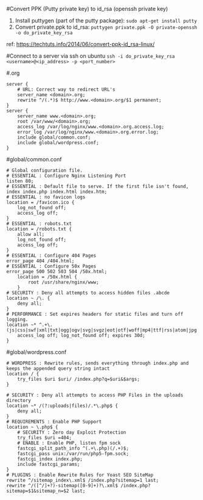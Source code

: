 #Convert PPK (Putty private key) to id_rsa (openssh private key)
1. Install puttygen (part of the putty package):
    `sudo apt-get install putty`
2. Convert private.ppk to id_rsa:
	`puttygen private.ppk -O private-openssh -o do_private_key_rsa`

ref: https://techtuts.info/2014/06/convert-ppk-id_rsa-linux/

#Connect to a server via ssh on ubuntu
	`ssh -i do_private_key_rsa <username>@<ip_address> -p <port_number>`



#<domain>.org
```
server {
    # URL: Correct way to redirect URL's
    server_name <domain>.org;
    rewrite ^/(.*)$ http://www.<domain>.org/$1 permanent;
}
server {
    server_name www.<domain>.org;
    root /var/www/<domain>.org;
    access_log /var/log/nginx/www.<domain>.org.access.log;
    error_log /var/log/nginx/www.<domain>.org.error.log;
    include global/common.conf;
    include global/wordpress.conf;
}
```

#global/common.conf

```
# Global configuration file.
# ESSENTIAL : Configure Nginx Listening Port
listen 80;
# ESSENTIAL : Default file to serve. If the first file isn't found,
index index.php index.html index.htm;
# ESSENTIAL : no favicon logs
location = /favicon.ico {
    log_not_found off;
    access_log off;
}
# ESSENTIAL : robots.txt
location = /robots.txt {
    allow all;
    log_not_found off;
    access_log off;
}
# ESSENTIAL : Configure 404 Pages
error_page 404 /404.html;
# ESSENTIAL : Configure 50x Pages
error_page 500 502 503 504 /50x.html;
    location = /50x.html {
        root /usr/share/nginx/www;
    }
# SECURITY : Deny all attempts to access hidden files .abcde
location ~ /\. {
    deny all;
}
# PERFORMANCE : Set expires headers for static files and turn off logging.
location ~* ^.+\.(js|css|swf|xml|txt|ogg|ogv|svg|svgz|eot|otf|woff|mp4|ttf|rss|atom|jpg|jpeg|gif|png|ico|zip|tgz|gz|rar|bz2|doc|xls|exe|ppt|tar|mid|m$
    access_log off; log_not_found off; expires 30d;
}
```

#global/wordpress.conf
```
# WORDPRESS : Rewrite rules, sends everything through index.php and keeps the appended query string intact
location / {
    try_files $uri $uri/ /index.php?q=$uri&$args;
}

# SECURITY : Deny all attempts to access PHP Files in the uploads directory
location ~* /(?:uploads|files)/.*\.php$ {
    deny all;
}
# REQUIREMENTS : Enable PHP Support
location ~ \.php$ {
    # SECURITY : Zero day Exploit Protection
    try_files $uri =404;
    # ENABLE : Enable PHP, listen fpm sock
    fastcgi_split_path_info ^(.+\.php)(/.+)$;
    fastcgi_pass unix:/var/run/php5-fpm.sock;
    fastcgi_index index.php;
    include fastcgi_params;
}
# PLUGINS : Enable Rewrite Rules for Yoast SEO SiteMap
rewrite ^/sitemap_index\.xml$ /index.php?sitemap=1 last;
rewrite ^/([^/]+?)-sitemap([0-9]+)?\.xml$ /index.php?sitemap=$1&sitemap_n=$2 last;
```


